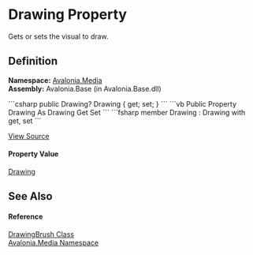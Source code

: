 # Drawing Property


Gets or sets the visual to draw.



## Definition
**Namespace:** <a href="N_Avalonia_Media">Avalonia.Media</a>  
**Assembly:** Avalonia.Base (in Avalonia.Base.dll)

<Tabs groupId="api-code-preview">
<TabItem value="csharp" label="C#">
```csharp
public Drawing? Drawing { get; set; }
```
</TabItem>
<TabItem value="vb" label="VB">
```vb
Public Property Drawing As Drawing
	Get
	Set
```
</TabItem>
<TabItem value="fsharp" label="F#">
```fsharp
member Drawing : Drawing with get, set
```
</TabItem>
</Tabs>



<a href="https://github.com/AvaloniaUI/Avalonia/tree/master/src/Avalonia.Base/Media/DrawingBrush.cs#L44" title="View the source code">View Source</a>



#### Property Value
<a href="T_Avalonia_Media_Drawing">Drawing</a>

## See Also


#### Reference
<a href="T_Avalonia_Media_DrawingBrush">DrawingBrush Class</a>  
<a href="N_Avalonia_Media">Avalonia.Media Namespace</a>  

